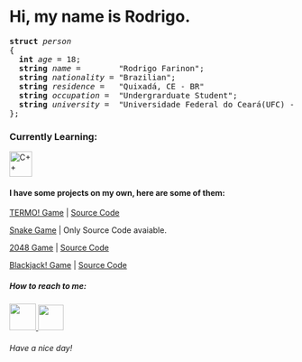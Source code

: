 # Hi, my name is Rodrigo.
<pre>
<strong>struct</strong> <i>person</i>
{
  <strong>int</strong> <i>age</i> = 18;
  <strong>string</strong> <i>name</i> =        "Rodrigo Farinon";
  <strong>string</strong> <i>nationality</i> = "Brazilian";
  <strong>string</strong> <i>residence</i> =   "Quixadá, CE - BR"
  <strong>string</strong> <i>occupation</i> =  "Undergrarduate Student"; 
  <strong>string</strong> <i>university</i> =  "Universidade Federal do Ceará(UFC) - Campus Quixadá";
};
</pre>

<h3><strong>Currently Learning: </strong></h3>

<a href="https://github.com/Rodriggrr">
<img width = "40px" height = "45px" src="https://isocpp.org/assets/images/cpp_logo.png" alt="C++">
</a href>


<h4>I have some projects on my own, here are some of them:</h4>

[TERMO! Game](https://replit.com/@Rodriggrr/Termo#main.cpp)  | [Source Code](https://github.com/Rodriggrr/TERMO-Game)

[Snake Game](https://github.com/Rodriggrr/Snake-Game-2.0) | Only Source Code avaiable.

[2048 Game](https://replit.com/@Rodriggrr/Personal-PROJ?v=1) | [Source Code](https://github.com/Rodriggrr/Personal-PROJ/blob/main/2048.cpp)

[Blackjack! Game](https://replit.com/@Rodriggrr/Personal-PROJ?v=1) | [Source Code](https://github.com/Rodriggrr/Personal-PROJ/blob/main/blackjack.cpp)


<h5> How to reach to me: </h5>
<a href = "mailto: rodrigo.rdscomp@gmail.com">
<img width = "47em" src="https://icons.iconarchive.com/icons/alecive/flatwoken/128/Apps-Gmail-icon.png">
</a>
<a href = "https://www.instagram.com/rodrigo_do_arrebol/">
<img width = "45em" src = "https://upload.wikimedia.org/wikipedia/commons/thumb/a/a5/Instagram_icon.png/2048px-Instagram_icon.png">
</a>
<h6>Have a nice day!</h6>



